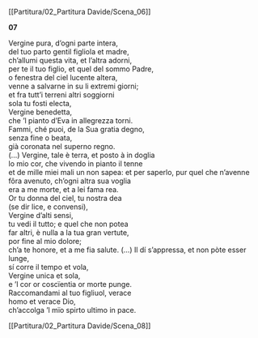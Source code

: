 [[Partitura/02_Partitura Davide/Scena_06]]

**07**      

Vergine pura, d’ogni parte intera,  
del tuo parto gentil figliola et madre,  
ch’allumi questa vita, et l’altra adorni,  
per te il tuo figlio, et quel del sommo Padre,  
o fenestra del ciel lucente altera,  
venne a salvarne in su li extremi giorni;  
et fra tutt’i terreni altri soggiorni  
sola tu fosti electa,  
Vergine benedetta,  
che ’l pianto d’Eva in allegrezza torni.  
Fammi, ché puoi, de la Sua gratia degno,  
senza fine o beata,  
già coronata nel superno regno.  
(…)
Vergine, tale è terra, et posto à in doglia  
lo mio cor, che vivendo in pianto il tenne  
et de mille miei mali un non sapea:
et per saperlo, pur quel che n’avenne  
fôra avenuto, ch’ogni altra sua voglia  
era a me morte, et a lei fama rea.  
Or tu donna del ciel, tu nostra dea  
(se dir lice, e convensi),  
Vergine d’alti sensi,  
tu vedi il tutto; e quel che non potea  
far altri, è nulla a la tua gran vertute,  
por fine al mio dolore;  
ch’a te honore, et a me fia salute.
(…)
Il dí s’appressa, et non pòte esser lunge,  
sí corre il tempo et vola,  
Vergine unica et sola,  
e ’l cor or coscïentia or morte punge.  
Raccomandami al tuo figliuol, verace  
homo et verace Dio,  
ch’accolga ’l mïo spirto ultimo in pace.

[[Partitura/02_Partitura Davide/Scena_08]]